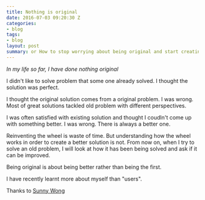 ```yaml
---
title: Nothing is original
date: 2016-07-03 09:20:30 Z
categories:
- blog
tags:
- blog
layout: post
summary: or How to stop worrying about being original and start creating solution
---
```


_In my life so far, I have done nothing original_

I didn't like to solve problem that some one already solved. I thought the solution was perfect. 

I thought the original solution comes from a original problem. I was wrong. Most of great solutions tackled old problem with different perspectives.

I was often satisfied with existing solution and thought I coudln't come up with something better. I was wrong. There is always a better one. 

Reinventing the wheel is waste of time. But understanding how the wheel works in order to create a better solution is not. From now on, when I try to solve an old problem, I will look at how it has been being solved and ask if it can be improved. 

Being original is about being better rather than being the first. 

I have recently learnt more about myself than "users".

Thanks to [Sunny Wong](https://twitter.com/draco) 

